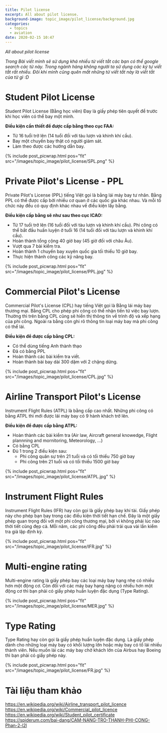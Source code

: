 ```yaml
---
title: Pilot license
excerpt: All about pilot license.
background-image: topic_image/pilot_license/background.jpg
categories:
  - topics
  - aviation
date: 2020-02-15 10:47
---
```


*All about pilot license*

*Trong Bài viết mình sẽ sử dụng khá nhiều từ viết tắt các bạn có thể google search các từ này. Trong ngành hàng không người ta sử dụng các ký tự viết tắt rất nhiều. Đôi khi mình cũng quên mất những từ viết tắt này là viết tắt của từ gì :D*

# Student Pilot License

Student Pilot License (Bằng học viên) Đay là giấy phép tiên quyết để trước khi học viên có thể bay một mình.

**Điều kiện cần thiết để được cấp bằng theo cục FAA:**
- Từ 16 tuổi trở lên (14 tuổi đối với tàu lượn và khinh khí cầu).
- Bay một chuyến bay thật có người giám sát.
- Làm theo được các hướng dẫn bay.

{% include post_picwrap.html pos="fit" src="/images/topic_image/pilot_license/SPL.png" %}

# Private Pilot's License - PPL

Private Pilot's License (PPL) tiếng Việt gọi là bằng lái máy bay tư nhân. Bằng PPL có thể được cấp bởi nhiều cơ quan ở các quốc gia khác nhau. Và mỗi tổ chức này đều có quy định khác nhau về điều kiện lấy bằng. 

**Điều kiện cấp bằng sẽ như sau theo cục ICAO:**
- Từ 17 tuổi trở lên (16 tuổi đối với tàu lượn và khinh khí cầu). Phi công có thể bắt đầu huấn luyện ở tuổi 16 (14 tuổi đối với tàu lượn và khinh khí cầu).
- Hoàn thành tổng cộng 40 giờ bay (45 giờ đối với châu Âu).
- Vượt qua 7 bài kiểm tra. 
- Hoàn thành 1 chuyến bay xuyên quốc gia tối thiểu 10 giờ bay.
- Thực hiện thành công các kỹ năng bay.

{% include post_picwrap.html pos="fit" src="/images/topic_image/pilot_license/PPL.jpg" %}

# Commercial Pilot's License

Commercial Pilot's License (CPL) hay tiếng Việt gọi là Bằng lái máy bay thương mại. Bằng CPL cho phép phi công có thể nhận tiền từ việc bay lượn. Thường thì trên bằng CPL cũng sẽ hiển thị thông tin về trình độ và xếp hạng của phi công. Ngoài ra bằng còn ghi rõ thông tin loại máy bay mà phi công có thể lái.

**Điều kiện để được cấp bằng CPL:**
- Có thể dùng tiếng Anh thành thạo
- Đã có bằng PPL
- Hoàn thành các bài kiểm tra viết.
- Hoàn thành bài bay dài 300 dặm với 2 chặng dừng.

{% include post_picwrap.html pos="fit" src="/images/topic_image/pilot_license/CPL.jpg" %}

# Airline Transport Pilot's License

Instrument Flight Rules (ATPL) là bằng cấp cao nhất. Những phi công có bằng ATPL thì mới được lái máy bay có 9 hành khách trở lên. 

**Điều kiện để được cấp bằng ATPL:**
- Hoàn thành các bài kiểm tra (Air law, Aircraft general knowedge, Flight plannning and mornitoring, Meteorology, ...)
- Có bằng CPL 
- Đủ 1 trong 2 điều kiện sau:
	- Phi công quân sự trên 21 tuổi và có tổi thiểu 750 giờ bay
	- Phi công trên 21 tuổi và có tối thiểu 1500 giờ bay

{% include post_picwrap.html pos="fit" src="/images/topic_image/pilot_license/ATPL.jpg" %}

# Instrument Flight Rules

Instrument Flight Rules (IFR) hay còn gọi là giấy phép bay khí tài. Giấy phép này cho phép bạn bay trong các điều kiện thời tiết hạn chế. Đây là một giấy phép quan trọng đối với một phi công thương mại, bởi vì không phải lúc nào thời tiết cũng đẹp cả. Mỗi năm, các phi công đều phải trải qua vài lần kiểm tra giả lập định kỳ.

{% include post_picwrap.html pos="fit" src="/images/topic_image/pilot_license/IFR.jpg" %}

# Multi-engine rating

Multi-engine rating là giấy phép bay các loại máy bay hạng nhẹ có nhiều hơn một động cơ. Còn đối với các máy bay hạng nặng có nhiều hơn một động cơ thì bạn phải có giấy phép huấn luyện đặc dụng (Type Rating).

{% include post_picwrap.html pos="fit" src="/images/topic_image/pilot_license/MER.jpg" %}

# Type Rating

Type Rating hay còn gọi là giấy phép huấn luyện đặc dụng. Là giấy phép dành cho những loại máy bay có khối lượng lớn hoặc máy bay có tổ lái nhiều thành viên. Nếu muốn lái các máy bay chở khách lớn của Airbus hay Boeing thì bạn phải có giấy phép này.

{% include post_picwrap.html pos="fit" src="/images/topic_image/pilot_license/FR.jpg" %}

# Tài liệu tham khảo 

<https://en.wikipedia.org/wiki/Airline_transport_pilot_licence>
<https://en.wikipedia.org/wiki/Commercial_pilot_licence>
<https://en.wikipedia.org/wiki/Student_pilot_certificate>
<https://spiderum.com/bai-dang/CAM-NANG-TRO-THANH-PHI-CONG-Phan-2-l2l>
